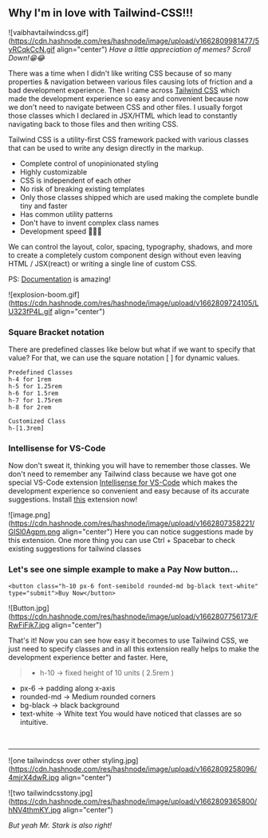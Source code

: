 ## Why I'm in love with Tailwind-CSS!!!


![vaibhavtailwindcss.gif](https://cdn.hashnode.com/res/hashnode/image/upload/v1662809981477/5yRCqkCcN.gif align="center")
*Have a little appreciation of memes? Scroll Down!😁😂*

There was a time when I didn't like writing CSS because of so many properties &  navigation between various files causing lots of friction and a bad development experience. Then I came across [Tailwind CSS](https://tailwindcss.com/) which made the development experience so easy and convenient because now we don't need to navigate between CSS and other files. I usually forgot those classes which I declared in JSX/HTML which lead to constantly navigating back to those files and then writing CSS. 

Tailwind CSS is a utility-first CSS framework packed with various classes that can be used to write any design directly in the markup. 
- Complete control of unopinionated styling 
- Highly customizable
- CSS is independent of each other
- No risk of breaking existing templates
- Only those classes shipped which are used making the complete bundle tiny and faster
- Has common utility patterns
- Don't have to invent complex class names
- Development speed 🚀🚀🚀

We can control the layout, color, spacing, typography, shadows, and more to create a completely custom component design without even leaving HTML / JSX(react) or writing a single line of custom CSS.


PS: [Documentation](https://tailwindcss.com/docs/installation) is amazing!

![explosion-boom.gif](https://cdn.hashnode.com/res/hashnode/image/upload/v1662809724105/LU323fP4L.gif align="center")


### Square Bracket notation 
There are predefined classes like below but what if we want to specify that value? For that, we can use the square notation [ ] for dynamic values.
```
Predefined Classes
h-4 for 1rem
h-5 for 1.25rem
h-6 for 1.5rem
h-7 for 1.75rem
h-8 for 2rem

Customized Class
h-[1.3rem]
```


### Intellisense for VS-Code

Now don't sweat it, thinking you will have to remember those classes. We don't need to remember any Tailwind class because we have got one special VS-Code extension [Intellisense for VS-Code](https://marketplace.visualstudio.com/items?itemName=bradlc.vscode-tailwindcss ) which makes the development experience so convenient and easy because of its accurate suggestions. Install [this](https://marketplace.visualstudio.com/items?itemName=bradlc.vscode-tailwindcss ) extension now!

![image.png](https://cdn.hashnode.com/res/hashnode/image/upload/v1662807358221/GISl0Agpm.png align="center") Here you can notice suggestions made by this extension. One more thing you can use Ctrl + Spacebar to check existing suggestions for tailwind classes




### Let's see one simple example to make a Pay Now button...

```
<button class="h-10 px-6 font-semibold rounded-md bg-black text-white" type="submit">Buy Now</button>
``` 
![Button.jpg](https://cdn.hashnode.com/res/hashnode/image/upload/v1662807756173/FRwFiFjk7.jpg align="center")

That's it! Now you can see how easy it becomes to use Tailwind CSS, we just need to specify classes and in all this extension really helps to make the development experience better and faster. 
Here,
   
> - h-10 -> fixed height of 10 units ( 2.5rem )
- px-6 -> padding along x-axis 
- rounded-md -> Medium rounded corners
- bg-black -> black background
- text-white -> White text
You would have noticed that classes are so intuitive.


<br><hr>
![one tailwindcss over other styling.jpg](https://cdn.hashnode.com/res/hashnode/image/upload/v1662809258096/4mjrX4dwR.jpg align="center")

![two tailwindcsstony.jpg](https://cdn.hashnode.com/res/hashnode/image/upload/v1662809365800/hNV4thmKY.jpg align="center")

*But yeah Mr. Stark is also right!*